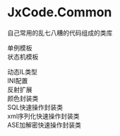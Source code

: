 # JxCode.Common
自己常用的乱七八糟的代码组成的类库  

单例模板  
状态机模板  

动态IL类型  
INI配置  
反射扩展  
颜色封装类  
SQL快速操作封装类  
xml序列化快速操作封装类  
ASE加解密快速操作封装类  
